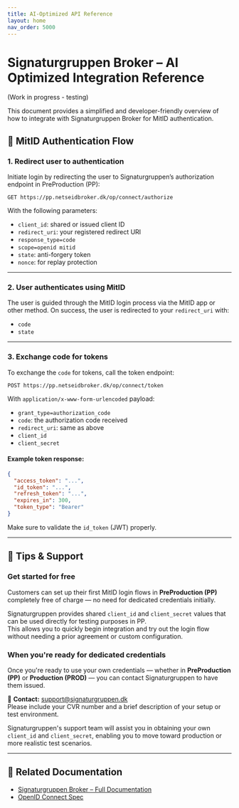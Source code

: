 ```yaml
---
title: AI‑Optimized API Reference
layout: home
nav_order: 5000
---
```


# Signaturgruppen Broker – AI Optimized Integration Reference

(Work in progress - testing)

This document provides a simplified and developer-friendly overview of how to integrate with Signaturgruppen Broker for MitID authentication.

## 🔐 MitID Authentication Flow

### 1. Redirect user to authentication

Initiate login by redirecting the user to Signaturgruppen’s authorization endpoint in PreProduction (PP):

```
GET https://pp.netseidbroker.dk/op/connect/authorize
```

With the following parameters:

- `client_id`: shared or issued client ID
- `redirect_uri`: your registered redirect URI
- `response_type=code`
- `scope=openid mitid`
- `state`: anti-forgery token
- `nonce`: for replay protection

---

### 2. User authenticates using MitID

The user is guided through the MitID login process via the MitID app or other method. On success, the user is redirected to your `redirect_uri` with:

- `code`
- `state`

---

### 3. Exchange code for tokens

To exchange the `code` for tokens, call the token endpoint:

```
POST https://pp.netseidbroker.dk/op/connect/token
```

With `application/x-www-form-urlencoded` payload:

- `grant_type=authorization_code`
- `code`: the authorization code received
- `redirect_uri`: same as above
- `client_id`
- `client_secret`

#### Example token response:
```json
{
  "access_token": "...",
  "id_token": "...",
  "refresh_token": "...",
  "expires_in": 300,
  "token_type": "Bearer"
}
```

Make sure to validate the `id_token` (JWT) properly.

---

## 📌 Tips & Support

### Get started for free

Customers can set up their first MitID login flows in **PreProduction (PP)** completely free of charge — no need for dedicated credentials initially.

Signaturgruppen provides shared `client_id` and `client_secret` values that can be used directly for testing purposes in PP.  
This allows you to quickly begin integration and try out the login flow without needing a prior agreement or custom configuration.

### When you're ready for dedicated credentials

Once you're ready to use your own credentials — whether in **PreProduction (PP)** or **Production (PROD)** — you can contact Signaturgruppen to have them issued.

📧 **Contact:** support@signaturgruppen.dk  
Please include your CVR number and a brief description of your setup or test environment.

Signaturgruppen's support team will assist you in obtaining your own `client_id` and `client_secret`, enabling you to move toward production or more realistic test scenarios.

---

## 🔗 Related Documentation

- [Signaturgruppen Broker – Full Documentation](https://signaturgruppen-a-s.github.io/signaturgruppen-broker-documentation/)
- [OpenID Connect Spec](https://openid.net/specs/openid-connect-core-1_0.html)
